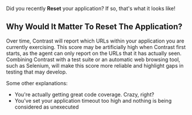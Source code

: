 <!--
title: "Contrast Says I Have 100% Code Coverage - I Don't Think That's Right"
description: "Explanation as to why Contrast may show 100% code coverage"
-->

Did you recently **Reset** your application? If so, that's what it looks like!


## Why Would It Matter To Reset The Application?

Over time, Contrast will report which URLs within your application you are currently exercising. This score may be artificially high when Contrast first starts, as the agent can only report on the URLs that it has actually seen. Combining Contrast with a test suite or an automatic web browsing tool, such as Selenium, will make this score more reliable and highlight gaps in testing that may develop.

Some other explanations:

* You're actually getting great code coverage. Crazy, right?
* You've set your application timeout too high and nothing is being considered as unexecuted

